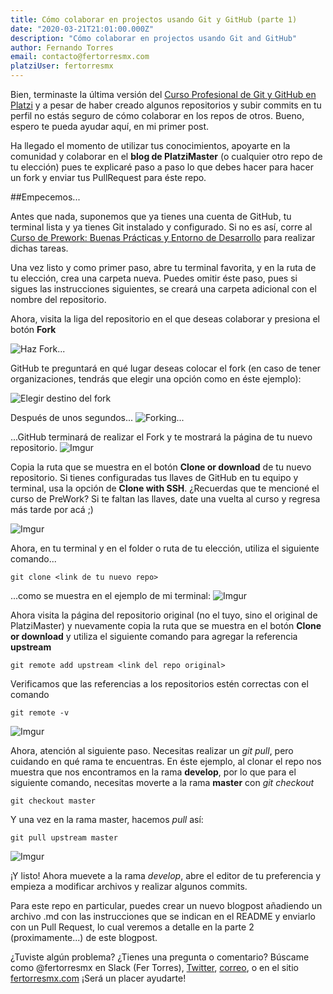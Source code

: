 ```yaml
---
title: Cómo colaborar en projectos usando Git y GitHub (parte 1)
date: "2020-03-21T21:01:00.000Z"
description: "Cómo colaborar en projectos usando Git and GitHub"
author: Fernando Torres
email: contacto@fertorresmx.com
platziUser: fertorresmx
---
```


Bien, terminaste la última versión del [Curso Profesional de Git y GitHub en Platzi](https://platzi.com/cursos/git-github/) y a pesar de haber creado algunos repositorios y subir commits en tu perfil no estás seguro de cómo colaborar en los repos de otros. Bueno, espero te pueda ayudar aquí, en mi primer post.

Ha llegado el momento de utilizar tus conocimientos, apoyarte en la comunidad y colaborar en el **blog de PlatziMaster** (o cualquier otro repo de tu elección) pues te explicaré paso a paso lo que debes hacer para hacer un fork y enviar tus PullRequest para éste repo.

##Empecemos...

Antes que nada, suponemos que ya tienes una cuenta de GitHub, tu terminal lista y ya tienes Git instalado y configurado. Si no es así, corre al [Curso de Prework: Buenas Prácticas y Entorno de Desarrollo](https://platzi.com/cursos/prework/) para realizar dichas tareas.

Una vez listo y como primer paso, abre tu terminal favorita, y en la ruta de tu elección, crea una carpeta nueva. Puedes omitir éste paso, pues si sigues las instrucciones siguientes, se creará una carpeta adicional con el nombre del repositorio.

Ahora, visita la liga del repositorio en el que deseas colaborar y presiona el botón **Fork**

![Haz Fork...](https://i.imgur.com/5aWe002.png)

GitHub te preguntará en qué lugar deseas colocar el fork (en caso de tener organizaciones, tendrás que elegir una opción como en éste ejemplo):

![Elegir destino del fork](https://i.imgur.com/Rf2Ms3s.png)

Después de unos segundos...
![Forking...](https://i.imgur.com/00DukJG.png)

...GitHub terminará de realizar el Fork y te mostrará la página de tu nuevo repositorio.
![Imgur](https://i.imgur.com/okkgJGP.png)

Copia la ruta que se muestra en el botón **Clone or download** de tu nuevo repositorio. Si tienes configuradas tus llaves de GitHub en tu equipo y terminal, usa la opción de **Clone with SSH**. ¿Recuerdas que te mencioné el curso de PreWork? Si te faltan las llaves, date una vuelta al curso y regresa más tarde por acá ;)

![Imgur](https://i.imgur.com/dLIoXDK.png)

Ahora, en tu terminal y en el folder o ruta de tu elección, utiliza el siguiente comando...
~~~
git clone <link de tu nuevo repo>
~~~
...como se muestra en el ejemplo de mi terminal:
![Imgur](https://i.imgur.com/WuTC8GN.png)


Ahora visita la página del repositorio original (no el tuyo, sino el original de PlatziMaster) y nuevamente copia la ruta que se muestra en el botón **Clone or download** y utiliza el siguiente comando para agregar la referencia **upstream**

~~~
git remote add upstream <link del repo original>
~~~
Verificamos que las referencias a los repositorios estén correctas con el comando
~~~
git remote -v
~~~
![Imgur](https://i.imgur.com/FLpNcI2.png)

Ahora, atención al siguiente paso. Necesitas realizar un *git pull*, pero cuidando en qué rama te encuentras. En éste ejemplo, al clonar el repo nos muestra que nos encontramos en la rama **develop**, por lo que para el siguiente comando, necesitas moverte a la rama **master** con *git checkout*
~~~
git checkout master
~~~
Y una vez en la rama master, hacemos *pull* así:
~~~
git pull upstream master
~~~
![Imgur](https://i.imgur.com/uMlv9pM.png)

¡Y listo! Ahora muevete a la rama *develop*, abre el editor de tu preferencia y empieza a modificar archivos y realizar algunos commits.

Para este repo en particular, puedes crear un nuevo blogpost añadiendo un archivo .md con las instrucciones que se indican en el README y enviarlo con un Pull Request, lo cual veremos a detalle en la parte 2 (proximamente...) de este blogpost.

¿Tuviste algún problema? ¿Tienes una pregunta o comentario? Búscame como @fertorresmx en Slack (Fer Torres), [Twitter](https://twitter.com/fertorresmx),  [correo](contacto@fertorresmx.com), o en el sitio [fertorresmx.com](http://www.fertorresmx.com) ¡Será un placer ayudarte!
